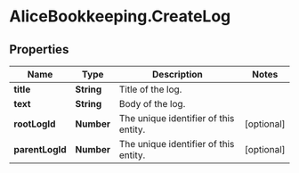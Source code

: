 # AliceBookkeeping.CreateLog

## Properties

Name | Type | Description | Notes
------------ | ------------- | ------------- | -------------
**title** | **String** | Title of the log. | 
**text** | **String** | Body of the log. | 
**rootLogId** | **Number** | The unique identifier of this entity. | [optional] 
**parentLogId** | **Number** | The unique identifier of this entity. | [optional] 


